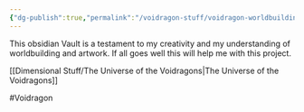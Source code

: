 ```yaml
---
{"dg-publish":true,"permalink":"/voidragon-stuff/voidragon-worldbuilding/","tags":["gardenEntry"]}
---
```


This obsidian Vault is a testament to my creativity and my understanding of worldbuilding and artwork. If all goes well this will help me with this project.

[[Dimensional Stuff/The Universe of the Voidragons\|The Universe of the Voidragons]]

#Voidragon 